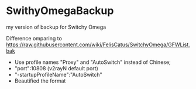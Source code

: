# SwithyOmegaBackup
my version of backup for Switchy Omega

Difference omparing to https://raw.githubusercontent.com/wiki/FelisCatus/SwitchyOmega/GFWList.bak
- Use profile names "Proxy" and "AutoSwitch" instead of Chinese;
- "port":10808 (v2rayN default port)
- "-startupProfileName":"AutoSwitch"
- Beautified the format
